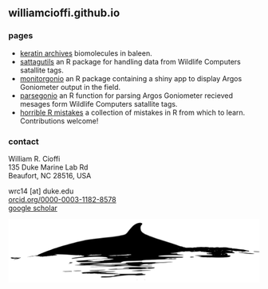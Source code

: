 ## williamcioffi.github.io

### pages
- [keratin archives](https://williamcioffi.github.io/keras)
	biomolecules in baleen.
- [sattagutils](https://github.com/williamcioffi/sattagutils)
	an R package for handling data from Wildlife Computers satallite tags.
- [monitorgonio](https://github.com/williamcioffi/monitorgonio)
	an R package containing a shiny app to display Argos Goniometer output in the field.
- [parsegonio](https://github.com/williamcioffi/parsegonio)
	an R function for parsing Argos Goniometer recieved mesages form Wildlife Computers satallite tags.
- [horrible R mistakes](https://github.com/williamcioffi/horrible_r_mistakes) a collection of mistakes in R from which to learn. Contributions welcome!

### contact
William R. Cioffi<br />
135 Duke Marine Lab Rd<br />
Beaufort, NC 28516, USA<br />

wrc14 [at] duke.edu<br />
[orcid.org/0000-0003-1182-8578](https://orcid.org/0000-0003-1182-8578)<br />
[google scholar](https://scholar.google.com/citations?user=dIR3B28AAAAJ&hl=en&oi=sra)

![](style/minkelogo_bw.svg)

